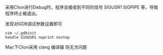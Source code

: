 
采用Clion进行Debug时，程序会接收到不同的信号  SIGUSR1 SIGPIPE 等，导致程序终止被退出。 

发现对GDB调试参数设置即可

```
vim ~/.gdbinit
handle SIGUSR1 noprint nostop

```

Mac下Clion采用 clang 编译器 则无次问题

